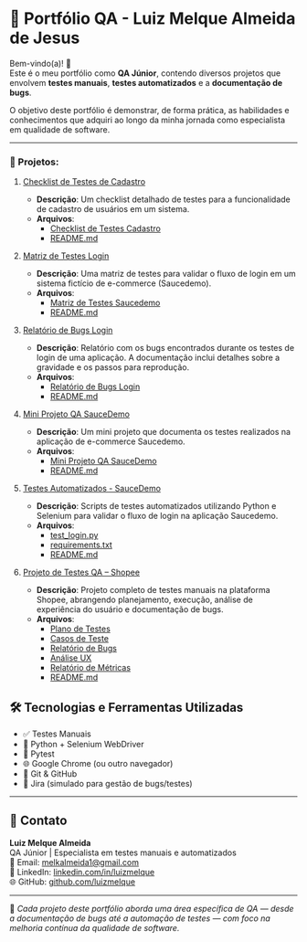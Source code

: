 # 💼 Portfólio QA - Luiz Melque Almeida de Jesus

Bem-vindo(a)! 👋  
Este é o meu portfólio como **QA Júnior**, contendo diversos projetos que envolvem **testes manuais**, **testes automatizados** e a **documentação de bugs**.

O objetivo deste portfólio é demonstrar, de forma prática, as habilidades e conhecimentos que adquiri ao longo da minha jornada como especialista em qualidade de software.

---

### 📌 Projetos:

1. [Checklist de Testes de Cadastro](checklist-login/)
   - **Descrição**: Um checklist detalhado de testes para a funcionalidade de cadastro de usuários em um sistema.
   - **Arquivos**:
     - [Checklist de Testes Cadastro](checklist-login/Checklist_de_Testes_Cadastro.pdf)
     - [README.md](checklist-login/README.md)

2. [Matriz de Testes Login](matriz-login/)
   - **Descrição**: Uma matriz de testes para validar o fluxo de login em um sistema fictício de e-commerce (Saucedemo).
   - **Arquivos**:
     - [Matriz de Testes Saucedemo](matriz-login/Matriz_de_Testes_Saucedemo.pdf)
     - [README.md](matriz-login/README.md)

3. [Relatório de Bugs Login](relatorio-bugs/)
   - **Descrição**: Relatório com os bugs encontrados durante os testes de login de uma aplicação. A documentação inclui detalhes sobre a gravidade e os passos para reprodução.
   - **Arquivos**:
     - [Relatório de Bugs Login](relatorio-bugs/Relatorio_de_Bugs_Login.pdf)
     - [README.md](relatorio-bugs/README.md)

4. [Mini Projeto QA SauceDemo](miniprojeto-saucedemo/)
   - **Descrição**: Um mini projeto que documenta os testes realizados na aplicação de e-commerce Saucedemo.
   - **Arquivos**:
     - [Mini Projeto QA SauceDemo](miniprojeto-saucedemo/Mini_Projeto_QA_SauceDemo_Luiz_Melque_Almeida.pdf)
     - [README.md](miniprojeto-saucedemo/README.md)

5. [Testes Automatizados - SauceDemo](automated-tests-saucedemo/)
   - **Descrição**: Scripts de testes automatizados utilizando Python e Selenium para validar o fluxo de login na aplicação Saucedemo.
   - **Arquivos**:
     - [test_login.py](automated-tests-saucedemo/test_login.py)
     - [requirements.txt](automated-tests-saucedemo/requirements.txt)
     - [README.md](automated-tests-saucedemo/README.md)

6. [Projeto de Testes QA – Shopee](Shopee_Testes_QA/)
   - **Descrição**: Projeto completo de testes manuais na plataforma Shopee, abrangendo planejamento, execução, análise de experiência do usuário e documentação de bugs.
   - **Arquivos**:
     - [Plano de Testes](Shopee_Testes_QA/Plano_de_Testes.pdf)
     - [Casos de Teste](Shopee_Testes_QA/Casos_de_Teste.xlsx)
     - [Relatório de Bugs](Shopee_Testes_QA/Relatorio_de_Bugs.pdf)
     - [Análise UX](Shopee_Testes_QA/Analise_UX_Experiencia.pdf)
     - [Relatório de Métricas](Shopee_Testes_QA/Metricas/relatorio_metricas.pdf)
     - [README.md](Shopee_Testes_QA/README.md)

## 🛠️ Tecnologias e Ferramentas Utilizadas

- ✅ Testes Manuais
- 🧪 Python + Selenium WebDriver
- 🧪 Pytest
- 🌐 Google Chrome (ou outro navegador)
- 📂 Git & GitHub
- 🐛 Jira (simulado para gestão de bugs/testes)

---

## 📧 Contato

**Luiz Melque Almeida**  
QA Júnior | Especialista em testes manuais e automatizados  
📩 Email: [melkalmeida1@gmail.com](mailto:melkalmeida1@gmail.com)  
🔗 LinkedIn: [linkedin.com/in/luizmelque](https://www.linkedin.com/in/luizmelque/)  
🌐 GitHub: [github.com/luizmelque](https://github.com/luizmelque)

---

📌 *Cada projeto deste portfólio aborda uma área específica de QA — desde a documentação de bugs até a automação de testes — com foco na melhoria contínua da qualidade de software.*
